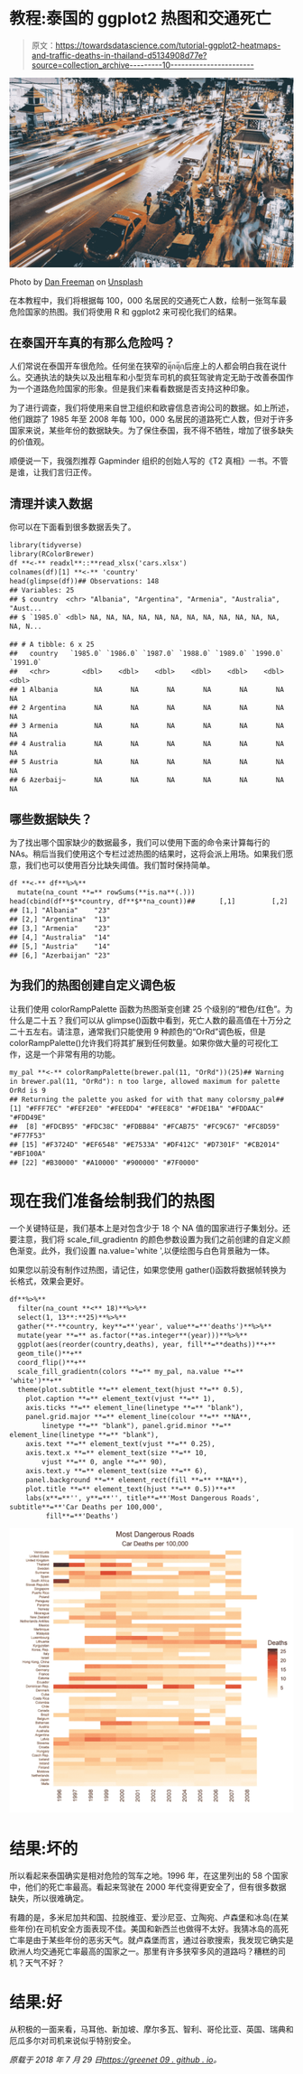 # 教程:泰国的 ggplot2 热图和交通死亡

> 原文：<https://towardsdatascience.com/tutorial-ggplot2-heatmaps-and-traffic-deaths-in-thailand-d5134908d77e?source=collection_archive---------10----------------------->

![](img/f83867e409fe303727c6f1127bd4ab2e.png)

Photo by [Dan Freeman](https://unsplash.com/@danfreemanphoto?utm_source=medium&utm_medium=referral) on [Unsplash](https://unsplash.com?utm_source=medium&utm_medium=referral)

在本教程中，我们将根据每 100，000 名居民的交通死亡人数，绘制一张驾车最危险国家的热图。我们将使用 R 和 ggplot2 来可视化我们的结果。

## 在泰国开车真的有那么危险吗？

人们常说在泰国开车很危险。任何坐在狭窄的ตุ๊กตุ๊ก后座上的人都会明白我在说什么。交通执法的缺失以及出租车和小型货车司机的疯狂驾驶肯定无助于改善泰国作为一个道路危险国家的形象。但是我们来看看数据是否支持这种印象。

为了进行调查，我们将使用来自世卫组织和欧睿信息咨询公司的数据。如上所述，他们跟踪了 1985 年至 2008 年每 100，000 名居民的道路死亡人数，但对于许多国家来说，某些年份的数据缺失。为了保住泰国，我不得不牺牲，增加了很多缺失的价值观。

顺便说一下，我强烈推荐 Gapminder 组织的创始人写的《T2 真相》一书。不管是谁，让我们言归正传。

## 清理并读入数据

你可以在下面看到很多数据丢失了。

```
library(tidyverse)
library(RColorBrewer)
df **<-** readxl**::**read_xlsx('cars.xlsx')
colnames(df)[1] **<-** 'country'
head(glimpse(df))## Observations: 148
## Variables: 25
## $ country  <chr> "Albania", "Argentina", "Armenia", "Australia", "Aust...
## $ `1985.0` <dbl> NA, NA, NA, NA, NA, NA, NA, NA, NA, NA, NA, NA, NA, N...

## # A tibble: 6 x 25
##   country   `1985.0` `1986.0` `1987.0` `1988.0` `1989.0` `1990.0` `1991.0`
##   <chr>        <dbl>    <dbl>    <dbl>    <dbl>    <dbl>    <dbl>    <dbl>
## 1 Albania         NA       NA       NA       NA       NA       NA       NA
## 2 Argentina       NA       NA       NA       NA       NA       NA       NA
## 3 Armenia         NA       NA       NA       NA       NA       NA       NA
## 4 Australia       NA       NA       NA       NA       NA       NA       NA
## 5 Austria         NA       NA       NA       NA       NA       NA       NA
## 6 Azerbaij~       NA       NA       NA       NA       NA       NA       NA
```

## 哪些数据缺失？

为了找出哪个国家缺少的数据最多，我们可以使用下面的命令来计算每行的 NAs。稍后当我们使用这个专栏过滤热图的结果时，这将会派上用场。如果我们愿意，我们也可以使用百分比缺失阈值。我们暂时保持简单。

```
df **<-** df**%>%**
  mutate(na_count **=** rowSums(**is.na**(.)))
head(cbind(df**$**country, df**$**na_count))##      [,1]         [,2]
## [1,] "Albania"    "23"
## [2,] "Argentina"  "13"
## [3,] "Armenia"    "23"
## [4,] "Australia"  "14"
## [5,] "Austria"    "14"
## [6,] "Azerbaijan" "23"
```

## 为我们的热图创建自定义调色板

让我们使用 colorRampPalette 函数为热图渐变创建 25 个级别的“橙色/红色”。为什么是二十五？我们可以从 glimpse()函数中看到，死亡人数的最高值在十万分之二十五左右。请注意，通常我们只能使用 9 种颜色的“OrRd”调色板，但是 colorRampPalette()允许我们将其扩展到任何数量。如果你做大量的可视化工作，这是一个非常有用的功能。

```
my_pal **<-** colorRampPalette(brewer.pal(11, "OrRd"))(25)## Warning in brewer.pal(11, "OrRd"): n too large, allowed maximum for palette OrRd is 9
## Returning the palette you asked for with that many colorsmy_pal##  [1] "#FFF7EC" "#FEF2E0" "#FEEDD4" "#FEE8C8" "#FDE1BA" "#FDDAAC" "#FDD49E"
##  [8] "#FDCB95" "#FDC38C" "#FDBB84" "#FCAB75" "#FC9C67" "#FC8D59" "#F77F53"
## [15] "#F3724D" "#EF6548" "#E7533A" "#DF412C" "#D7301F" "#CB2014" "#BF100A"
## [22] "#B30000" "#A10000" "#900000" "#7F0000"
```

# 现在我们准备绘制我们的热图

一个关键特征是，我们基本上是对包含少于 18 个 NA 值的国家进行子集划分。还要注意，我们将 scale_fill_gradientn 的颜色参数设置为我们之前创建的自定义颜色渐变。此外，我们设置 na.value='white ',以便绘图与白色背景融为一体。

如果您以前没有制作过热图，请记住，如果您使用 gather()函数将数据帧转换为长格式，效果会更好。

```
df**%>%**
  filter(na_count **<** 18)**%>%**
  select(1, 13**:**25)**%>%**
  gather(**-**country, key**=**'year', value**=**'deaths')**%>%**
  mutate(year **=** as.factor(**as.integer**(year)))**%>%**
  ggplot(aes(reorder(country,deaths), year, fill**=**deaths))**+**
  geom_tile()**+**
  coord_flip()**+**
  scale_fill_gradientn(colors **=** my_pal, na.value **=** 'white')**+**
  theme(plot.subtitle **=** element_text(hjust **=** 0.5), 
    plot.caption **=** element_text(vjust **=** 1), 
    axis.ticks **=** element_line(linetype **=** "blank"), 
    panel.grid.major **=** element_line(colour **=** **NA**, 
        linetype **=** "blank"), panel.grid.minor **=** element_line(linetype **=** "blank"), 
    axis.text **=** element_text(vjust **=** 0.25), 
    axis.text.x **=** element_text(size **=** 10, 
        vjust **=** 0, angle **=** 90),
    axis.text.y **=** element_text(size **=** 6),
    panel.background **=** element_rect(fill **=** **NA**),
    plot.title **=** element_text(hjust **=** 0.5))**+**
    labs(x**=**'', y**=**'', title**=**'Most Dangerous Roads', subtitle**=**'Car Deaths per 100,000',
         fill**=**'Deaths')
```

![](img/f95108ae85e26063f061f8a86ea3d94f.png)

# 结果:坏的

所以看起来泰国确实是相对危险的驾车之地。1996 年，在这里列出的 58 个国家中，他们的死亡率最高。看起来驾驶在 2000 年代变得更安全了，但有很多数据缺失，所以很难确定。

有趣的是，多米尼加共和国、拉脱维亚、爱沙尼亚、立陶宛、卢森堡和冰岛(在某些年份)在司机安全方面表现不佳。美国和新西兰也做得不太好。我猜冰岛的高死亡率是由于某些年份的恶劣天气。就卢森堡而言，通过谷歌搜索，我发现它确实是欧洲人均交通死亡率最高的国家之一。那里有许多狭窄多风的道路吗？糟糕的司机？天气不好？

# 结果:好

从积极的一面来看，马耳他、新加坡、摩尔多瓦、智利、哥伦比亚、英国、瑞典和厄瓜多尔对司机来说似乎特别安全。

*原载于 2018 年 7 月 29 日*[*https://greenet 09 . github . io*](https://greenet09.github.io/datasophy/2018/07/29/heatmaps.html)*。*